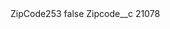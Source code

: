 <?xml version="1.0" encoding="UTF-8"?>
<CustomMetadata xmlns="http://soap.sforce.com/2006/04/metadata" xmlns:xsi="http://www.w3.org/2001/XMLSchema-instance" xmlns:xsd="http://www.w3.org/2001/XMLSchema">
    <label>ZipCode253</label>
    <protected>false</protected>
    <values>
        <field>Zipcode__c</field>
        <value xsi:type="xsd:string">21078</value>
    </values>
</CustomMetadata>
